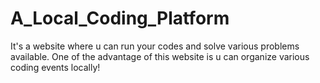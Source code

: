 # A_Local_Coding_Platform
It's a website where u can run your codes and solve various problems available. One of the advantage of this website is u can organize various coding events locally! 
